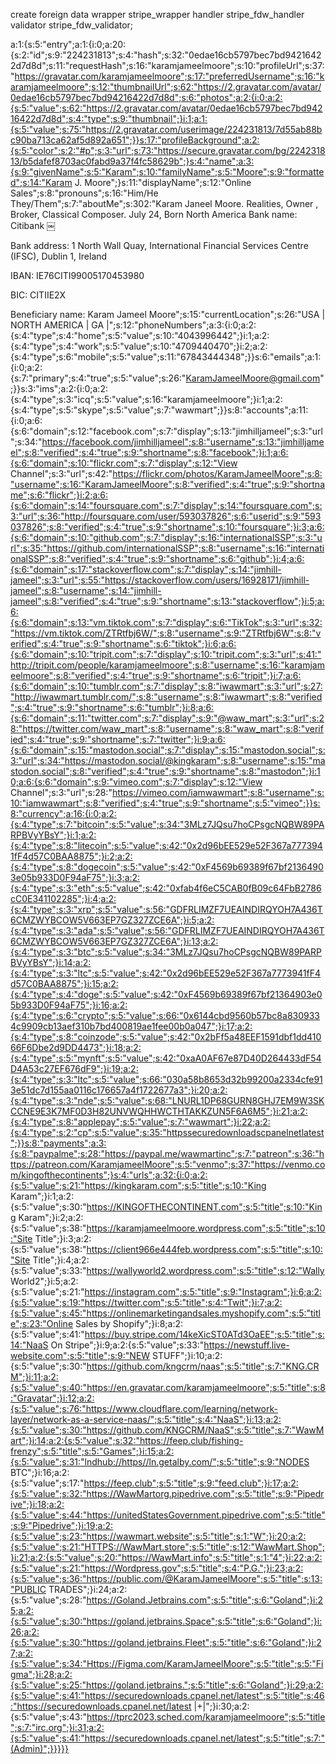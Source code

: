 create foreign data wrapper stripe_wrapper
  handler stripe_fdw_handler
  validator stripe_fdw_validator;



a:1:{s:5:"entry";a:1:{i:0;a:20:{s:2:"id";s:9:"224231813";s:4:"hash";s:32:"0edae16cb5797bec7bd94216422d7d8d";s:11:"requestHash";s:16:"karamjameelmoore";s:10:"profileUrl";s:37:"https://gravatar.com/karamjameelmoore";s:17:"preferredUsername";s:16:"karamjameelmoore";s:12:"thumbnailUrl";s:62:"https://2.gravatar.com/avatar/0edae16cb5797bec7bd94216422d7d8d";s:6:"photos";a:2:{i:0;a:2:{s:5:"value";s:62:"https://2.gravatar.com/avatar/0edae16cb5797bec7bd94216422d7d8d";s:4:"type";s:9:"thumbnail";}i:1;a:1:{s:5:"value";s:75:"https://2.gravatar.com/userimage/224231813/7d55ab88bc90ba713ca62af5d892a651";}}s:17:"profileBackground";a:2:{s:5:"color";s:2:"#p";s:3:"url";s:73:"https://secure.gravatar.com/bg/224231813/b5dafef8703ac0fabd9a37f4fc58629b";}s:4:"name";a:3:{s:9:"givenName";s:5:"Karam";s:10:"familyName";s:5:"Moore";s:9:"formatted";s:14:"Karam J. Moore";}s:11:"displayName";s:12:"Online Sales";s:8:"pronouns";s:16:"Him/He They/Them";s:7:"aboutMe";s:302:"Karam Janeel Moore.
Realities, Owner , Broker, Classical Composer. 
July 24, Born North America
Bank name:
Citibank
￼

Bank address:
1 North Wall Quay, International Financial Services Centre (IFSC), Dublin 1, Ireland

IBAN:
IE76CITI99005170453980

BIC:
CITIIE2X

Beneficiary name:
Karam Jameel Moore";s:15:"currentLocation";s:26:"USA | NORTH AMERICA | GA |";s:12:"phoneNumbers";a:3:{i:0;a:2:{s:4:"type";s:4:"home";s:5:"value";s:10:"4043996442";}i:1;a:2:{s:4:"type";s:4:"work";s:5:"value";s:10:"4709440470";}i:2;a:2:{s:4:"type";s:6:"mobile";s:5:"value";s:11:"67843444348";}}s:6:"emails";a:1:{i:0;a:2:{s:7:"primary";s:4:"true";s:5:"value";s:26:"KaramJameelMoore@gmail.com";}}s:3:"ims";a:2:{i:0;a:2:{s:4:"type";s:3:"icq";s:5:"value";s:16:"karamjameelmoore";}i:1;a:2:{s:4:"type";s:5:"skype";s:5:"value";s:7:"wawmart";}}s:8:"accounts";a:11:{i:0;a:6:{s:6:"domain";s:12:"facebook.com";s:7:"display";s:13:"jimhilljameel";s:3:"url";s:34:"https://facebook.com/jimhilljameel";s:8:"username";s:13:"jimhilljameel";s:8:"verified";s:4:"true";s:9:"shortname";s:8:"facebook";}i:1;a:6:{s:6:"domain";s:10:"flickr.com";s:7:"display";s:12:"View Channel";s:3:"url";s:42:"https://flickr.com/photos/KaramJameelMoore";s:8:"username";s:16:"KaramJameelMoore";s:8:"verified";s:4:"true";s:9:"shortname";s:6:"flickr";}i:2;a:6:{s:6:"domain";s:14:"foursquare.com";s:7:"display";s:14:"foursquare.com";s:3:"url";s:36:"http://foursquare.com/user/593037826";s:6:"userid";s:9:"593037826";s:8:"verified";s:4:"true";s:9:"shortname";s:10:"foursquare";}i:3;a:6:{s:6:"domain";s:10:"github.com";s:7:"display";s:16:"internationalSSP";s:3:"url";s:35:"https://github.com/internationalSSP";s:8:"username";s:16:"internationalSSP";s:8:"verified";s:4:"true";s:9:"shortname";s:6:"github";}i:4;a:6:{s:6:"domain";s:17:"stackoverflow.com";s:7:"display";s:14:"jimhill-jameel";s:3:"url";s:55:"https://stackoverflow.com/users/16928171/jimhill-jameel";s:8:"username";s:14:"jimhill-jameel";s:8:"verified";s:4:"true";s:9:"shortname";s:13:"stackoverflow";}i:5;a:6:{s:6:"domain";s:13:"vm.tiktok.com";s:7:"display";s:6:"TikTok";s:3:"url";s:32:"https://vm.tiktok.com/ZTRtfbj6W/";s:8:"username";s:9:"ZTRtfbj6W";s:8:"verified";s:4:"true";s:9:"shortname";s:6:"tiktok";}i:6;a:6:{s:6:"domain";s:10:"tripit.com";s:7:"display";s:10:"tripit.com";s:3:"url";s:41:"http://tripit.com/people/karamjameelmoore";s:8:"username";s:16:"karamjameelmoore";s:8:"verified";s:4:"true";s:9:"shortname";s:6:"tripit";}i:7;a:6:{s:6:"domain";s:10:"tumblr.com";s:7:"display";s:8:"iwawmart";s:3:"url";s:27:"http://iwawmart.tumblr.com/";s:8:"username";s:8:"iwawmart";s:8:"verified";s:4:"true";s:9:"shortname";s:6:"tumblr";}i:8;a:6:{s:6:"domain";s:11:"twitter.com";s:7:"display";s:9:"@waw_mart";s:3:"url";s:28:"https://twitter.com/waw_mart";s:8:"username";s:8:"waw_mart";s:8:"verified";s:4:"true";s:9:"shortname";s:7:"twitter";}i:9;a:6:{s:6:"domain";s:15:"mastodon.social";s:7:"display";s:15:"mastodon.social";s:3:"url";s:34:"https://mastodon.social/@kingkaram";s:8:"username";s:15:"mastodon.social";s:8:"verified";s:4:"true";s:9:"shortname";s:8:"mastodon";}i:10;a:6:{s:6:"domain";s:9:"vimeo.com";s:7:"display";s:12:"View Channel";s:3:"url";s:28:"https://vimeo.com/iamwawmart";s:8:"username";s:10:"iamwawmart";s:8:"verified";s:4:"true";s:9:"shortname";s:5:"vimeo";}}s:8:"currency";a:16:{i:0;a:2:{s:4:"type";s:7:"bitcoin";s:5:"value";s:34:"3MLz7JQsu7hoCPsgcNQBW89PARPBVyYBsY";}i:1;a:2:{s:4:"type";s:8:"litecoin";s:5:"value";s:42:"0x2d96bEE529e52F367a7773941fF4d57C0BAA8875";}i:2;a:2:{s:4:"type";s:8:"dogecoin";s:5:"value";s:42:"0xF4569b69389f67bf21364903e05b933D0F94aF75";}i:3;a:2:{s:4:"type";s:3:"eth";s:5:"value";s:42:"0xfab4f6eC5CAB0fB09c64FbB2786cC0E341102285";}i:4;a:2:{s:4:"type";s:3:"xrp";s:5:"value";s:56:"GDFRLIMZF7UEAINDIRQYOH7A436T6CMZWYBCOW5V663EP7GZ327ZCE6A";}i:5;a:2:{s:4:"type";s:3:"ada";s:5:"value";s:56:"GDFRLIMZF7UEAINDIRQYOH7A436T6CMZWYBCOW5V663EP7GZ327ZCE6A";}i:13;a:2:{s:4:"type";s:3:"btc";s:5:"value";s:34:"3MLz7JQsu7hoCPsgcNQBW89PARPBVyYBsY";}i:14;a:2:{s:4:"type";s:3:"ltc";s:5:"value";s:42:"0x2d96bEE529e52F367a7773941fF4d57C0BAA8875";}i:15;a:2:{s:4:"type";s:4:"doge";s:5:"value";s:42:"0xF4569b69389f67bf21364903e05b933D0F94aF75";}i:16;a:2:{s:4:"type";s:6:"crypto";s:5:"value";s:66:"0x6144cbd9560b57bc8a8309334c9909cb13aef310b7bd400819ae1fee00b0a047";}i:17;a:2:{s:4:"type";s:8:"coinzode";s:5:"value";s:42:"0x2bFf5a48EEF1591dbf1dd41066F6Dbe2d9DD4473";}i:18;a:2:{s:4:"type";s:5:"mynft";s:5:"value";s:42:"0xaA0AF67e87D40D264433dF54D4A53c27EF676dF9";}i:19;a:2:{s:4:"type";s:3:"ltc";s:5:"value";s:66:"030a58b8653d32b99200a2334cfe913e51dc7d155aa0116c176657a4f1722677a3";}i:20;a:2:{s:4:"type";s:3:"nde";s:5:"value";s:68:"LNURL1DP68GURN8GHJ7EM9W3SKCCNE9E3K7MF0D3H82UNVWQHHWCTHTAKKZUN5F6A6M5";}i:21;a:2:{s:4:"type";s:8:"applepay";s:5:"value";s:7:"wawmart";}i:22;a:2:{s:4:"type";s:2:"cp";s:5:"value";s:35:"httpssecuredownloadscpanelnetlatest";}}s:8:"payments";a:3:{s:8:"paypalme";s:28:"https://paypal.me/wawmartinc";s:7:"patreon";s:36:"https://patreon.com/KaramjameelMoore";s:5:"venmo";s:37:"https://venmo.com/kingofthecontinents";}s:4:"urls";a:32:{i:0;a:2:{s:5:"value";s:21:"https://kingkaram.com";s:5:"title";s:10:"King Karam";}i:1;a:2:{s:5:"value";s:30:"https://KINGOFTHECONTINENT.com";s:5:"title";s:10:"King Karam";}i:2;a:2:{s:5:"value";s:38:"https://karamjameelmoore.wordpress.com";s:5:"title";s:10:"Site Title";}i:3;a:2:{s:5:"value";s:38:"https://client966e444feb.wordpress.com";s:5:"title";s:10:"Site Title";}i:4;a:2:{s:5:"value";s:33:"https://wallyworld2.wordpress.com";s:5:"title";s:12:"Wally World2";}i:5;a:2:{s:5:"value";s:21:"https://instagram.com";s:5:"title";s:9:"Instagram";}i:6;a:2:{s:5:"value";s:19:"https://twitter.com";s:5:"title";s:4:"Twit";}i:7;a:2:{s:5:"value";s:45:"https://onlinemarketingandsales.myshopify.com";s:5:"title";s:23:"Online Sales by Shopify";}i:8;a:2:{s:5:"value";s:41:"https://buy.stripe.com/14keXicST0ATd3OaEE";s:5:"title";s:14:"NaaS On Stripe";}i:9;a:2:{s:5:"value";s:33:"https://newstuff.live-website.com";s:5:"title";s:9:"NEW STUFF";}i:10;a:2:{s:5:"value";s:30:"https://github.com/kngcrm/naas";s:5:"title";s:7:"KNG.CRM";}i:11;a:2:{s:5:"value";s:40:"https://en.gravatar.com/karamjameelmoore";s:5:"title";s:8:"Gravatar";}i:12;a:2:{s:5:"value";s:76:"https://www.cloudflare.com/learning/network-layer/network-as-a-service-naas/";s:5:"title";s:4:"NaaS";}i:13;a:2:{s:5:"value";s:30:"https://github.com/KNGCRM/NaaS";s:5:"title";s:7:"WawMart";}i:14;a:2:{s:5:"value";s:32:"https://feep.club/fishing-frenzy";s:5:"title";s:5:"Games";}i:15;a:2:{s:5:"value";s:31:"lndhub://https//ln.getalby.com/";s:5:"title";s:9:"NODES BTC";}i:16;a:2:{s:5:"value";s:17:"https://feep.club";s:5:"title";s:9:"feed.club";}i:17;a:2:{s:5:"value";s:32:"https://WawMartorg.pipedrive.com";s:5:"title";s:9:"Pipedrive";}i:18;a:2:{s:5:"value";s:44:"https://unitedStatesGovernment.pipedrive.com";s:5:"title";s:9:"Pipedrive";}i:19;a:2:{s:5:"value";s:23:"https://wawmart.website";s:5:"title";s:1:"W";}i:20;a:2:{s:5:"value";s:21:"HTTPS://WawMart.store";s:5:"title";s:12:"WawMart.Shop";}i:21;a:2:{s:5:"value";s:20:"https://WawMart.info";s:5:"title";s:1:"4";}i:22;a:2:{s:5:"value";s:21:"https://Wordpress.gov";s:5:"title";s:4:"P.G.";}i:23;a:2:{s:5:"value";s:36:"https://public.com/@KaramJameelMoore";s:5:"title";s:13:"PUBLIC TRADES";}i:24;a:2:{s:5:"value";s:28:"https://Goland.Jetbrains.com";s:5:"title";s:6:"Goland";}i:25;a:2:{s:5:"value";s:30:"https://goland.jetbrains.Space";s:5:"title";s:6:"Goland";}i:26;a:2:{s:5:"value";s:30:"https://goland.jetbrains.Fleet";s:5:"title";s:6:"Goland";}i:27;a:2:{s:5:"value";s:34:"Https://Figma.com/KaramJameelMoore";s:5:"title";s:5:"Figma";}i:28;a:2:{s:5:"value";s:25:"https://goland.jetbrains.";s:5:"title";s:6:"Goland";}i:29;a:2:{s:5:"value";s:41:"https://securedownloads.cpanel.net/latest";s:5:"title";s:46:"https://securedownloads.cpanel.net/latest  |+|";}i:30;a:2:{s:5:"value";s:43:"https://tprc2023.sched.com/karamjameelmoore";s:5:"title";s:7:"irc.org";}i:31;a:2:{s:5:"value";s:41:"https://securedownloads.cpanel.net/latest";s:5:"title";s:7:"(Admin)";}}}}}
